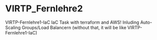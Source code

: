 # VIRTP_Fernlehre2
VIRTP-Fernlehre1-IaC 
IaC Task with terraform and AWS! Inluding Auto-Scaling Groups/Load Balancern (without that, it will be like VIRTP-Fernlehre1-IaC) 
